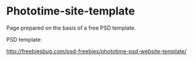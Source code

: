 # Phototime-site-template
Page prepared on the basis of a free PSD template. 


PSD template:

http://freebiesbug.com/psd-freebies/phototime-psd-website-template/